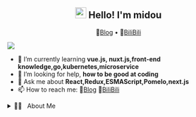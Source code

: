 <h2 align="center"><img src="https://static.xiaoblogs.cn/img/giphy.gif" width="25px"> Hello! I'm midou</h2>
<p align="center">
  📝<a href="https://www.xiaoblogs.cn" target="_blank">Blog</a> •
  🍻<a target="_blank" href="https://space.bilibili.com/9964933">BiliBili</a>
</p>



<!-- 🔭 I’m currently working on ... -->

![](https://static.xiaoblogs.cn/img/githubKizunaAIbanner.gif)

- 🌱 I’m currently learning **vue.js, nuxt.js,front-end knowledge,go,kubernetes,microservice**
- 🤔 I’m looking for help, **how to be good at coding**
- 💬 Ask me about **React,Redux,ESMAScript,Pomelo,next.js**
- 📫 How to reach me: 📝<a href="https://www.xiaoblogs.cn" target="_blank">Blog</a>  🍻<a target="_blank" href="https://space.bilibili.com/9964933">BiliBili</a>

<details>
	<summary>🧑‍💻 &nbsp About Me</summary>
    <p>
        Try hard to be a Codeman master!
    </p>
</details>


